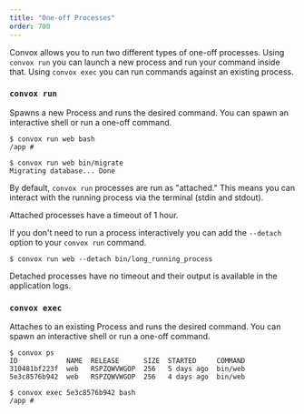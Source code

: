 ```yaml
---
title: "One-off Processes"
order: 700
---
```


Convox allows you to run two different types of one-off processes. Using `convox run` you can launch a new process and run your command inside that. Using `convox exec` you can run commands against an existing process.

### `convox run`

Spawns a new Process and runs the desired command. You can spawn an interactive shell or run a one-off command.

```
$ convox run web bash
/app #
```

```
$ convox run web bin/migrate
Migrating database... Done
```

By default, `convox run` processes are run as "attached." This means you can interact with the running process via the terminal (stdin and stdout).

<div class="block-callout block-show-callout type-warning" markdown="1">
  Attached processes have a timeout of 1 hour.
</div>

If you don't need to run a process interactively you can add the `--detach` option to your `convox run` command.

```
$ convox run web --detach bin/long_running_process
```

Detached processes have no timeout and their output is available in the application logs.

### `convox exec`

Attaches to an existing Process and runs the desired command. You can spawn an interactive shell or run a one-off command.

```
$ convox ps
ID            NAME  RELEASE      SIZE  STARTED     COMMAND
310481bf223f  web   RSPZQWVWGOP  256   5 days ago  bin/web
5e3c8576b942  web   RSPZQWVWGOP  256   4 days ago  bin/web
```

```
$ convox exec 5e3c8576b942 bash
/app #
```
